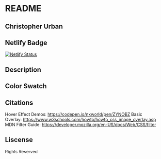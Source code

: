 # README

## Christopher Urban

## Netlify Badge
[![Netlify Status](https://api.netlify.com/api/v1/badges/727018ed-6aea-41bc-98d6-18a5ae31e7f3/deploy-status)](https://app.netlify.com/sites/about-me-curban2336/deploys)

## Description

## Color Swatch

## Citations
Hover Effect Demos: https://codepen.io/nxworld/pen/ZYNOBZ
Basic Overlay: https://www.w3schools.com/howto/howto_css_image_overlay.asp
MDN Filter Guide: https://developer.mozilla.org/en-US/docs/Web/CSS/filter 
## Liscense
Rights Reserved